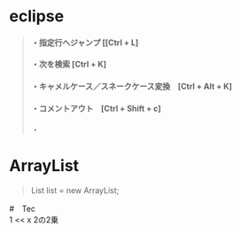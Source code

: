 # eclipse

> #### ・指定行へジャンプ [[Ctrl + L]  
> #### ・次を検索         [Ctrl + K]  
> #### ・キャメルケース／スネークケース変換　[Ctrl + Alt + K]  
> #### ・コメントアウト　[Ctrl + Shift + c]  
> ・

# ArrayList  
>  List<String> list = new ArrayList<String>;  
  

  
  
#　Tec  
1 << x 2の2乗
